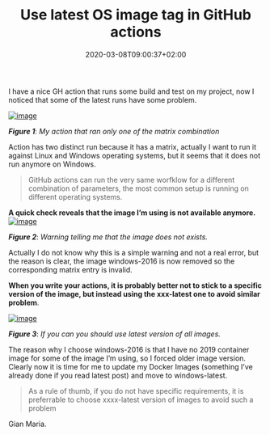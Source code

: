 ﻿---
title: "Use latest OS image tag in GitHub actions"
description: ""
date: 2020-03-08T09:00:37+02:00
draft: false
tags: [GitHub]
categories: [GitHub]
---
I have a nice GH action that runs some build and test on my project, now I noticed that some of the latest runs have some problem.

[![image](https://www.codewrecks.com/blog/wp-content/uploads/2020/03/image_thumb.png "image")](https://www.codewrecks.com/blog/wp-content/uploads/2020/03/image.png)

 ***Figure 1***: *My action that ran only one of the matrix combination*

Action has two distinct run because it has a matrix, actually I want to run it against Linux and Windows operating systems, but it seems that it does not run anymore on Windows.

> GitHub actions can run the very same worfklow for a different combination of parameters, the most common setup is running on different operating systems.

 **A quick check reveals that the image I’m using is not available anymore.** [![image](https://www.codewrecks.com/blog/wp-content/uploads/2020/03/image_thumb-1.png "image")](https://www.codewrecks.com/blog/wp-content/uploads/2020/03/image-1.png)

 ***Figure 2***: *Warning telling me that the image does not exists.*

Actually I do not know why this is a simple warning and not a real error, but the reason is clear, the image windows-2016 is now removed so the corresponding matrix entry is invalid.

 **When you write your actions, it is probably better not to stick to a specific version of the image, but instead using the xxx-latest one to avoid similar problem**.

[![image](https://www.codewrecks.com/blog/wp-content/uploads/2020/03/image_thumb-2.png "image")](https://www.codewrecks.com/blog/wp-content/uploads/2020/03/image-2.png)

 ***Figure 3***: *If you can you should use latest version of all images.*

The reason why I choose windows-2016 is that I have no 2019 container image for some of the image I’m using, so I forced older image version. Clearly now it is time for me to update my Docker Images (something I’ve already done if you read latest post) and move to windows-latest.

> As a rule of thumb, if you do not have specific requirements, it is preferrable to choose xxxx-latest version of images to avoid such a problem

Gian Maria.
